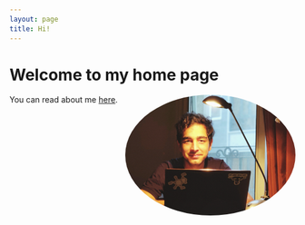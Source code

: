 ```yaml
---
layout: page
title: Hi!
---
```

 Welcome to my home page
=============

 <a href="url"><img align="right" src="https://github.com/Magronox/Magronox.github.io/blob/master/images/A259.png?raw=true" height="auto" width="300" style="border-radius:50%"></a>



You can read about me [here](http://magronox.github.io/about).

